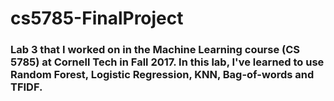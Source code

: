# cs5785-FinalProject
### Lab 3 that I worked on in the Machine Learning course (CS 5785) at Cornell Tech in Fall 2017. In this lab, I've learned to use Random Forest, Logistic Regression, KNN, Bag-of-words and TFIDF.
